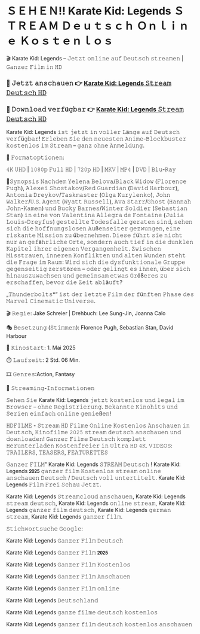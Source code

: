 # ＳＥＨＥＮ!! Karate Kid: Legends ＳＴＲＥＡＭ Ｄｅｕｔｓｃｈ Ｏｎｌｉｎｅ Ｋｏｓｔｅｎｌｏｓ

🎬 Karate Kid: Legends – 𝙹𝚎𝚝𝚣𝚝 𝚘𝚗𝚕𝚒𝚗𝚎 𝚊𝚞𝚏 𝙳𝚎𝚞𝚝𝚜𝚌𝚑 𝚜𝚝𝚛𝚎𝚊𝚖𝚎𝚗 | 𝙶𝚊𝚗𝚣𝚎𝚛 𝙵𝚒𝚕𝚖 𝚒𝚗 𝙷𝙳

### 🔹 𝙹𝚎𝚝𝚣𝚝 𝚊𝚗𝚜𝚌𝚑𝚊𝚞𝚎𝚗 👉 [Karate Kid: Legends 𝚂𝚝𝚛𝚎𝚊𝚖 𝙳𝚎𝚞𝚝𝚜𝚌𝚑 𝙷𝙳](https://tinyurl.com/4awnb58r)

### 🔹 𝙳𝚘𝚠𝚗𝚕𝚘𝚊𝚍 𝚟𝚎𝚛𝚏ü𝚐𝚋𝚊𝚛 👉 [Karate Kid: Legends 𝚂𝚝𝚛𝚎𝚊𝚖 𝙳𝚎𝚞𝚝𝚜𝚌𝚑 𝙷𝙳](https://tinyurl.com/4awnb58r)

Karate Kid: Legends 𝚒𝚜𝚝 𝚓𝚎𝚝𝚣𝚝 𝚒𝚗 𝚟𝚘𝚕𝚕𝚎𝚛 𝙻ä𝚗𝚐𝚎 𝚊𝚞𝚏 𝙳𝚎𝚞𝚝𝚜𝚌𝚑 𝚟𝚎𝚛𝚏ü𝚐𝚋𝚊𝚛! 𝙴𝚛𝚕𝚎𝚋𝚎𝚗 𝚂𝚒𝚎 𝚍𝚎𝚗 𝚗𝚎𝚞𝚎𝚜𝚝𝚎𝚗 𝙰𝚗𝚒𝚖𝚎-𝙱𝚕𝚘𝚌𝚔𝚋𝚞𝚜𝚝𝚎𝚛 𝚔𝚘𝚜𝚝𝚎𝚗𝚕𝚘𝚜 𝚒𝚖 𝚂𝚝𝚛𝚎𝚊𝚖 – 𝚐𝚊𝚗𝚣 𝚘𝚑𝚗𝚎 𝙰𝚗𝚖𝚎𝚕𝚍𝚞𝚗𝚐.

🎥 𝙵𝚘𝚛𝚖𝚊𝚝𝚘𝚙𝚝𝚒𝚘𝚗𝚎𝚗:

𝟺𝙺 𝚄𝙷𝙳 | 𝟷𝟶𝟾𝟶𝚙 𝙵𝚞𝚕𝚕 𝙷𝙳 | 𝟽𝟸𝟶𝚙 𝙷𝙳 | 𝙼𝙺𝚅 | 𝙼𝙿𝟺 | 𝙳𝚅𝙳 | 𝙱𝚕𝚞-𝚁𝚊𝚢

📖𝚂𝚢𝚗𝚘𝚙𝚜𝚒𝚜
𝙽𝚊𝚌𝚑𝚍𝚎𝚖 𝚈𝚎𝚕𝚎𝚗𝚊 𝙱𝚎𝚕𝚘𝚟𝚊/𝙱𝚕𝚊𝚌𝚔 𝚆𝚒𝚍𝚘𝚠 (𝙵𝚕𝚘𝚛𝚎𝚗𝚌𝚎 𝙿𝚞𝚐𝚑), 𝙰𝚕𝚎𝚡𝚎𝚒 𝚂𝚑𝚘𝚜𝚝𝚊𝚔𝚘𝚟/𝚁𝚎𝚍 𝙶𝚞𝚊𝚛𝚍𝚒𝚊𝚗 (𝙳𝚊𝚟𝚒𝚍 𝙷𝚊𝚛𝚋𝚘𝚞𝚛), 𝙰𝚗𝚝𝚘𝚗𝚒𝚊 𝙳𝚛𝚎𝚢𝚔𝚘𝚟/𝚃𝚊𝚜𝚔𝚖𝚊𝚜𝚝𝚎𝚛 (𝙾𝚕𝚐𝚊 𝙺𝚞𝚛𝚢𝚕𝚎𝚗𝚔𝚘), 𝙹𝚘𝚑𝚗 𝚆𝚊𝚕𝚔𝚎𝚛/𝚄.𝚂. 𝙰𝚐𝚎𝚗𝚝 (𝚆𝚢𝚊𝚝𝚝 𝚁𝚞𝚜𝚜𝚎𝚕𝚕), 𝙰𝚟𝚊 𝚂𝚝𝚊𝚛𝚛/𝙶𝚑𝚘𝚜𝚝 (𝙷𝚊𝚗𝚗𝚊𝚑 𝙹𝚘𝚑𝚗-𝙺𝚊𝚖𝚎𝚗) 𝚞𝚗𝚍 𝙱𝚞𝚌𝚔𝚢 𝙱𝚊𝚛𝚗𝚎𝚜/𝚆𝚒𝚗𝚝𝚎𝚛 𝚂𝚘𝚕𝚍𝚒𝚎𝚛 (𝚂𝚎𝚋𝚊𝚜𝚝𝚒𝚊𝚗 𝚂𝚝𝚊𝚗) 𝚒𝚗 𝚎𝚒𝚗𝚎 𝚟𝚘𝚗 𝚅𝚊𝚕𝚎𝚗𝚝𝚒𝚗𝚊 𝙰𝚕𝚕𝚎𝚐𝚛𝚊 𝚍𝚎 𝙵𝚘𝚗𝚝𝚊𝚒𝚗𝚎 (𝙹𝚞𝚕𝚒𝚊 𝙻𝚘𝚞𝚒𝚜-𝙳𝚛𝚎𝚢𝚏𝚞𝚜) 𝚐𝚎𝚜𝚝𝚎𝚕𝚕𝚝𝚎 𝚃𝚘𝚍𝚎𝚜𝚏𝚊𝚕𝚕𝚎 𝚐𝚎𝚛𝚊𝚝𝚎𝚗 𝚜𝚒𝚗𝚍, 𝚜𝚎𝚑𝚎𝚗 𝚜𝚒𝚌𝚑 𝚍𝚒𝚎 𝚑𝚘𝚏𝚏𝚗𝚞𝚗𝚐𝚜𝚕𝚘𝚜𝚎𝚗 𝙰𝚞ß𝚎𝚗𝚜𝚎𝚒𝚝𝚎𝚛 𝚐𝚎𝚣𝚠𝚞𝚗𝚐𝚎𝚗, 𝚎𝚒𝚗𝚎 𝚛𝚒𝚜𝚔𝚊𝚗𝚝𝚎 𝙼𝚒𝚜𝚜𝚒𝚘𝚗 𝚣𝚞 ü𝚋𝚎𝚛𝚗𝚎𝚑𝚖𝚎𝚗. 𝙳𝚒𝚎𝚜𝚎 𝚏ü𝚑𝚛𝚝 𝚜𝚒𝚎 𝚗𝚒𝚌𝚑𝚝 𝚗𝚞𝚛 𝚊𝚗 𝚐𝚎𝚏ä𝚑𝚛𝚕𝚒𝚌𝚑𝚎 𝙾𝚛𝚝𝚎, 𝚜𝚘𝚗𝚍𝚎𝚛𝚗 𝚊𝚞𝚌𝚑 𝚝𝚒𝚎𝚏 𝚒𝚗 𝚍𝚒𝚎 𝚍𝚞𝚗𝚔𝚕𝚎𝚗 𝙺𝚊𝚙𝚒𝚝𝚎𝚕 𝚒𝚑𝚛𝚎𝚛 𝚎𝚒𝚐𝚎𝚗𝚎𝚗 𝚅𝚎𝚛𝚐𝚊𝚗𝚐𝚎𝚗𝚑𝚎𝚒𝚝. 𝚉𝚠𝚒𝚜𝚌𝚑𝚎𝚗 𝙼𝚒𝚜𝚜𝚝𝚛𝚊𝚞𝚎𝚗, 𝚒𝚗𝚗𝚎𝚛𝚎𝚗 𝙺𝚘𝚗𝚏𝚕𝚒𝚔𝚝𝚎𝚗 𝚞𝚗𝚍 𝚊𝚕𝚝𝚎𝚗 𝚆𝚞𝚗𝚍𝚎𝚗 𝚜𝚝𝚎𝚑𝚝 𝚍𝚒𝚎 𝙵𝚛𝚊𝚐𝚎 𝚒𝚖 𝚁𝚊𝚞𝚖: 𝚆𝚒𝚛𝚍 𝚜𝚒𝚌𝚑 𝚍𝚒𝚎 𝚍𝚢𝚜𝚏𝚞𝚗𝚔𝚝𝚒𝚘𝚗𝚊𝚕𝚎 𝙶𝚛𝚞𝚙𝚙𝚎 𝚐𝚎𝚐𝚎𝚗𝚜𝚎𝚒𝚝𝚒𝚐 𝚣𝚎𝚛𝚜𝚝ö𝚛𝚎𝚗 – 𝚘𝚍𝚎𝚛 𝚐𝚎𝚕𝚒𝚗𝚐𝚝 𝚎𝚜 𝚒𝚑𝚗𝚎𝚗, ü𝚋𝚎𝚛 𝚜𝚒𝚌𝚑 𝚑𝚒𝚗𝚊𝚞𝚜𝚣𝚞𝚠𝚊𝚌𝚑𝚜𝚎𝚗 𝚞𝚗𝚍 𝚐𝚎𝚖𝚎𝚒𝚗𝚜𝚊𝚖 𝚎𝚝𝚠𝚊𝚜 𝙶𝚛öß𝚎𝚛𝚎𝚜 𝚣𝚞 𝚎𝚛𝚜𝚌𝚑𝚊𝚏𝚏𝚎𝚗, 𝚋𝚎𝚟𝚘𝚛 𝚍𝚒𝚎 𝚉𝚎𝚒𝚝 𝚊𝚋𝚕ä𝚞𝚏𝚝?

„𝚃𝚑𝚞𝚗𝚍𝚎𝚛𝚋𝚘𝚕𝚝𝚜*“ 𝚒𝚜𝚝 𝚍𝚎𝚛 𝚕𝚎𝚝𝚣𝚝𝚎 𝙵𝚒𝚕𝚖 𝚍𝚎𝚛 𝚏ü𝚗𝚏𝚝𝚎𝚗 𝙿𝚑𝚊𝚜𝚎 𝚍𝚎𝚜 𝙼𝚊𝚛𝚟𝚎𝚕 𝙲𝚒𝚗𝚎𝚖𝚊𝚝𝚒𝚌 𝚄𝚗𝚒𝚟𝚎𝚛𝚜𝚎.

🎬 𝚁𝚎𝚐𝚒𝚎: Jake Schreier | Drehbuch: Lee Sung-Jin, Joanna Calo

🎭 𝙱𝚎𝚜𝚎𝚝𝚣𝚞𝚗𝚐 (𝚂𝚝𝚒𝚖𝚖𝚎𝚗): Florence Pugh, Sebastian Stan, David Harbour

📆 𝙺𝚒𝚗𝚘𝚜𝚝𝚊𝚛𝚝: 1. Mai 2025

⏱️ 𝙻𝚊𝚞𝚏𝚣𝚎𝚒𝚝: 2 Std. 06 Min.

🎞️ 𝙶𝚎𝚗𝚛𝚎𝚜:Action, Fantasy

📡 𝚂𝚝𝚛𝚎𝚊𝚖𝚒𝚗𝚐-𝙸𝚗𝚏𝚘𝚛𝚖𝚊𝚝𝚒𝚘𝚗𝚎𝚗

𝚂𝚎𝚑𝚎𝚗 𝚂𝚒𝚎 Karate Kid: Legends 𝚓𝚎𝚝𝚣𝚝 𝚔𝚘𝚜𝚝𝚎𝚗𝚕𝚘𝚜 𝚞𝚗𝚍 𝚕𝚎𝚐𝚊𝚕 𝚒𝚖 𝙱𝚛𝚘𝚠𝚜𝚎𝚛 – 𝚘𝚑𝚗𝚎 𝚁𝚎𝚐𝚒𝚜𝚝𝚛𝚒𝚎𝚛𝚞𝚗𝚐. 𝙱𝚎𝚔𝚊𝚗𝚗𝚝𝚎 𝙺𝚒𝚗𝚘𝚑𝚒𝚝𝚜 𝚞𝚗𝚍 𝚂𝚎𝚛𝚒𝚎𝚗 𝚎𝚒𝚗𝚏𝚊𝚌𝚑 𝚘𝚗𝚕𝚒𝚗𝚎 𝚐𝚎𝚗𝚒𝚎ß𝚎𝚗!

𝙷𝙳𝙵𝙸𝙻𝙼𝙴 - 𝚂𝚝𝚛𝚎𝚊𝚖 𝙷𝙳 𝙵𝚒𝚕𝚖𝚎 𝙾𝚗𝚕𝚒𝚗𝚎 𝙺𝚘𝚜𝚝𝚎𝚗𝚕𝚘𝚜 𝙰𝚗𝚜𝚌𝚑𝚊𝚞𝚎𝚗 𝚒𝚗 𝙳𝚎𝚞𝚝𝚜𝚌𝚑, 𝙺𝚒𝚗𝚘𝚏𝚒𝚕𝚖𝚎 𝟸𝟶𝟸𝟻 𝚜𝚝𝚛𝚎𝚊𝚖 𝚍𝚎𝚞𝚝𝚜𝚌𝚑 𝚊𝚗𝚜𝚌𝚑𝚊𝚞𝚎𝚗 𝚞𝚗𝚍 𝚍𝚘𝚠𝚗𝚕𝚘𝚊𝚍𝚎𝚗! 𝙶𝚊𝚗𝚣𝚎𝚛 𝙵𝚒𝚕𝚖𝚎 𝙳𝚎𝚞𝚝𝚜𝚌𝚑 𝚔𝚘𝚖𝚙𝚕𝚎𝚝𝚝 𝙷𝚎𝚛𝚞𝚗𝚝𝚎𝚛𝚕𝚊𝚍𝚎𝚗 𝙺𝚘𝚜𝚝𝚎𝚗𝚏𝚛𝚎𝚒𝚎𝚛 𝚒𝚗 𝚄𝚕𝚝𝚛𝚊 𝙷𝙳 𝟺𝙺. 𝚅𝙸𝙳𝙴𝙾𝚂: 𝚃𝚁𝙰𝙸𝙻𝙴𝚁𝚂, 𝚃𝙴𝙰𝚂𝙴𝚁𝚂, 𝙵𝙴𝙰𝚃𝚄𝚁𝙴𝚃𝚃𝙴𝚂

𝙶𝚊𝚗𝚣𝚎𝚛 𝙵𝙸𝙻𝙼" Karate Kid: Legends 𝚂𝚃𝚁𝙴𝙰𝙼 𝙳𝚎𝚞𝚝𝚜𝚌𝚑 ! Karate Kid: Legends 𝟮𝟬𝟮𝟱 𝚐𝚊𝚗𝚣𝚎𝚛 𝚏𝚒𝚕𝚖 𝙺𝚘𝚜𝚝𝚎𝚗𝚕𝚘𝚜 𝚜𝚝𝚛𝚎𝚊𝚖 𝚘𝚗𝚕𝚒𝚗𝚎 𝚊𝚗𝚜𝚌𝚑𝚊𝚞𝚎𝚗 𝙳𝚎𝚞𝚝𝚜𝚌𝚑 / 𝙳𝚎𝚞𝚝𝚜𝚌𝚑 𝚟𝚘𝚕𝚕 𝚞𝚗𝚝𝚎𝚛𝚝𝚒𝚝𝚎𝚕𝚝. Karate Kid: Legends 𝙵𝚒𝚕𝚖 𝙵𝚛𝚎𝚒 𝚂𝚌𝚑𝚊𝚞 𝙹𝚎𝚝𝚣𝚝.

Karate Kid: Legends 𝚂𝚝𝚛𝚎𝚊𝚖𝚌𝚕𝚘𝚞𝚍 𝚊𝚗𝚜𝚌𝚑𝚊𝚞𝚎𝚗, Karate Kid: Legends 𝚜𝚝𝚛𝚎𝚊𝚖 𝚍𝚎𝚞𝚝𝚜𝚌𝚑, Karate Kid: Legends 𝚘𝚗𝚕𝚒𝚗𝚎 𝚜𝚝𝚛𝚎𝚊𝚖, Karate Kid: Legends 𝚐𝚊𝚗𝚣𝚎𝚛 𝚏𝚒𝚕𝚖 𝚍𝚎𝚞𝚝𝚜𝚌𝚑, Karate Kid: Legends 𝚐𝚎𝚛𝚖𝚊𝚗 𝚜𝚝𝚛𝚎𝚊𝚖, Karate Kid: Legends 𝚐𝚊𝚗𝚣𝚎𝚛 𝚏𝚒𝚕𝚖.

𝚂𝚝𝚒𝚌𝚑𝚠𝚘𝚛𝚝𝚜𝚞𝚌𝚑𝚎 𝙶𝚘𝚘𝚐𝚕𝚎:

Karate Kid: Legends 𝙶𝚊𝚗𝚣𝚎𝚛 𝙵𝚒𝚕𝚖 𝙳𝚎𝚞𝚝𝚜𝚌𝚑

Karate Kid: Legends 𝙶𝚊𝚗𝚣𝚎𝚛 𝙵𝚒𝚕𝚖 𝟮𝟬𝟮𝟱

Karate Kid: Legends 𝙶𝚊𝚗𝚣𝚎𝚛 𝙵𝚒𝚕𝚖 𝙺𝚘𝚜𝚝𝚎𝚗𝚕𝚘𝚜

Karate Kid: Legends 𝙶𝚊𝚗𝚣𝚎𝚛 𝙵𝚒𝚕𝚖 𝙰𝚗𝚜𝚌𝚑𝚊𝚞𝚎𝚗

Karate Kid: Legends 𝙶𝚊𝚗𝚣𝚎𝚛 𝙵𝚒𝚕𝚖 𝚘𝚗𝚕𝚒𝚗𝚎

Karate Kid: Legends 𝙳𝚎𝚞𝚝𝚜𝚌𝚑𝚕𝚊𝚗𝚍

Karate Kid: Legends 𝚐𝚊𝚗𝚣𝚎 𝚏𝚒𝚕𝚖𝚎 𝚍𝚎𝚞𝚝𝚜𝚌𝚑 𝚔𝚘𝚜𝚝𝚎𝚗𝚕𝚘𝚜

Karate Kid: Legends 𝚐𝚊𝚗𝚣𝚎𝚛 𝚏𝚒𝚕𝚖 𝚍𝚎𝚞𝚝𝚜𝚌𝚑 𝚔𝚘𝚜𝚝𝚎𝚗𝚕𝚘𝚜 𝚊𝚗𝚜𝚌𝚑𝚊𝚞𝚎𝚗
